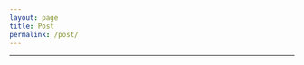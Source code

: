 ```yaml
---
layout: page
title: Post
permalink: /post/
---
```


---

<div id="editor">

</div>

<link rel="stylesheet" href="/assets/toastui/toastui-editor.min.css">
<script src="/assets/toastui/toastui-editor-all.min.js"></script>

<script>
    document.addEventListener("DOMContentLoaded", function() {
        const Editor = toastui.Editor;

        const editor = new Editor({
            el: document.querySelector("#editor"),
            height:"600px",
            initialEditType: "markdown",
            previewStyle: "vertical"
        });
    });
    
</script>


<!--
This is the base Jekyll theme. You can find out more info about customizing your Jekyll theme, as well as basic Jekyll usage documentation at [jekyllrb.com](https://jekyllrb.com/)

You can find the source code for Minima at GitHub:
[jekyll][jekyll-organization] /
[minima](https://github.com/jekyll/minima)

You can find the source code for Jekyll at GitHub:
[jekyll][jekyll-organization] /
[jekyll](https://github.com/jekyll/jekyll)


[jekyll-organization]: https://github.com/jekyll
-->